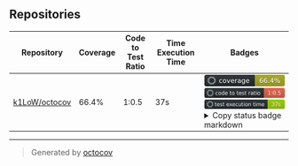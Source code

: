 ## Repositories

| Repository | Coverage | Code to Test Ratio | Time Execution Time | Badges |
| --- | --- | --- | --- | --- |
| [k1LoW/octocov](https://github.com/k1LoW/octocov) | 66.4% | 1:0.5 | 37s | ![k1LoW/octocov](https://raw.githubusercontent.com/k1LoW/coverages/main/badges/k1LoW/octocov/coverage.svg) ![k1LoW/octocov](https://raw.githubusercontent.com/k1LoW/coverages/main/badges/k1LoW/octocov/ratio.svg) ![k1LoW/octocov](https://raw.githubusercontent.com/k1LoW/coverages/main/badges/k1LoW/octocov/time.svg) <details><summary>Copy status badge markdown</summary>```![Coverage](https://raw.githubusercontent.com/k1LoW/coverages/main/badges/k1LoW/octocov/coverage.svg)```<br>```![Code to Test Ratio](https://raw.githubusercontent.com/k1LoW/coverages/main/badges/k1LoW/octocov/ratio.svg)```<br>```![Test Execution Time](https://raw.githubusercontent.com/k1LoW/coverages/main/badges/k1LoW/octocov/time.svg)```</details> |

---

> Generated by [octocov](https://github.com/k1LoW/octocov)
